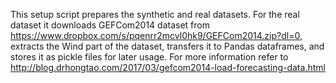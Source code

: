 This setup script prepares the synthetic and real datasets.
For the real dataset it downloads GEFCom2014 dataset from 
https://www.dropbox.com/s/pqenrr2mcvl0hk9/GEFCom2014.zip?dl=0, extracts
the Wind part of the dataset, transfers it to Pandas dataframes, and stores
it as pickle files for later usage. For more information refer to
http://blog.drhongtao.com/2017/03/gefcom2014-load-forecasting-data.html
